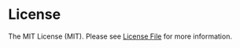# License

The MIT License (MIT). Please see [License File](https://github.com/oslllo/validator/blob/master/LICENSE) for more information.
